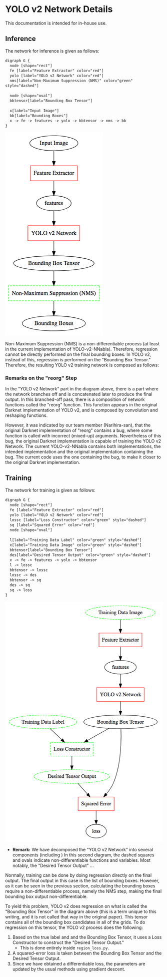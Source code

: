 # YOLO v2 Network Details
This documentation is intended for in-house use.

## Inference
The network for inference is given as follows:

```viz
digraph G {
  node [shape="rect"]
  fe [label="Feature Extractor" color="red"]
  yolo [label="YOLO v2 Network" color="red"]
  nms[label="Non-Maximum Suppression (NMS)" color="green" style="dashed"]

  node [shape="oval"]
  bbtensor[label="Bounding Box Tensor"]

  x[label="Input Image"]
  bb[label="Bounding Boxes"]
  x -> fe -> features -> yolo -> bbtensor -> nms -> bb
}
```
![A detailed description of the YOLO v2 Network.](./nw_fig_1.png)

Non-Maximum Suppression (NMS) is a non-differentiable process (at least in the current implementation of YOLO-v2-NNabla). Therefore, regression cannot be directly performed on the final bounding boxes. In YOLO v2, instead of this, regression is performed on the "Bounding Box Tensor." Therefore, the resulting YOLO v2 training network is composed as follows:

### Remarks on the "reorg" Step
In the "YOLO v2 Network" part in the diagram above, there is a part where the network branches off and is concatenated later to produce the final output. In this branched-off pass, there is a composition of network functions called the "reorg" function. This function appears in the original Darknet implementation of YOLO v2, and is composed by convolution and reshaping functions.

However, it was indicated by our team member (Narihira-san), that the original Darknet implementation of "reorg" contains a bug,
where some function is called with incorrect (mixed-up) arguments. Nevertheless of this bug, the original Darknet implementation is capable
of training the YOLO v2 Network.
The current YOLO-v2-NNabla contains both implementations, the intended implementation and the original implementation containing the bug.
The current code uses the one containing the bug, to make it closer to the original Darknet implementation.


## Training
The network for training is given as follows:

```viz
digraph G {
  node [shape="rect"]
  fe [label="Feature Extractor" color="red"]
  yolo [label="YOLO v2 Network" color="red"]
  lossc [label="Loss Constructor" color="green" style="dashed"]
  sq [label="Squared Error" color="red"]
  node [shape="oval"]

  l[label="Training Data Label" color="green" style="dashed"]
  x[label="Training Data Image" color="green" style="dashed"]
  bbtensor[label="Bounding Box Tensor"]
  des[label="Desired Tensor Output" color="green" style="dashed"]
  x -> fe -> features -> yolo -> bbtensor
  l -> lossc
  bbtensor -> lossc
  lossc -> des
  bbtensor -> sq
  des -> sq
  sq -> loss
}
```
![A detailed description of the YOLO v2 training network.](./nw_fig_2.png)

- **Remark:** We have decomposed the "YOLO v2 Network" into several components (including )
In this second diagram, the dashed squares and ovals indicate non-differentiable functions and variables. Most notably, the "Desired Tensor Output" ...

Normally, training can be done by doing regression directly on the final output. The final output in this case is the list of bounding boxes. However, as it can be seen in the previous section, calculating the bounding boxes require a non-differentiable process, namely the NMS step, making the final bounding box output non-differentiable.

To yield this problem, YOLO v2 does regression on what is called the "Bounding Box Tensor" in the diagram above (this is a term unique to this writing, and it is not called that way in the original paper). This tensor contains all of the bounding box candidates in all of the grids. To do regression on this tensor, the YOLO v2 process does the following:

1. Based on the true label and and the Bounding Box Tensor, it uses a Loss Constructor to construct the "Desired Tensor Output."
   - This is done entirely inside `region_loss.py`.
2. A squared-error loss is taken between the Bounding Box Tensor and the Desired Tensor Output.
3. Since we have obtained a differentiable loss, the parameters are updated by the usual methods using gradient descent.